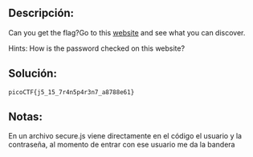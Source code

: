 ## Descripción:
Can you get the flag?Go to this [website](http://saturn.picoctf.net:57924/) and see what you can discover.

Hints:
How is the password checked on this website?

## Solución:
```
picoCTF{j5_15_7r4n5p4r3n7_a8788e61}
```

## Notas:
En un archivo secure.js viene directamente en el código el usuario y la contraseña, al momento de entrar con ese usuario me da la bandera